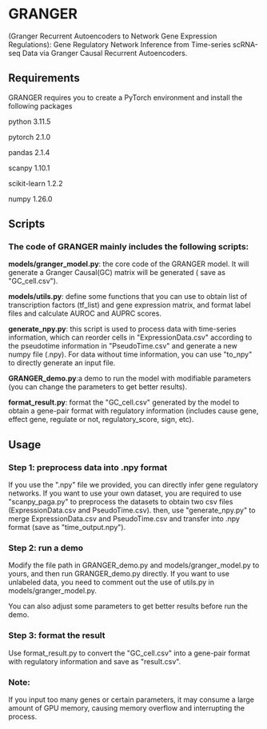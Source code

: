 # GRANGER 
(Granger Recurrent Autoencoders to Network Gene Expression Regulations): Gene Regulatory Network Inference from Time-series scRNA-seq Data via Granger Causal Recurrent Autoencoders.

## Requirements
GRANGER requires you to create a PyTorch environment and install the following packages

python                    3.11.5 

pytorch                   2.1.0

pandas                    2.1.4

scanpy                    1.10.1

scikit-learn              1.2.2

numpy                     1.26.0 


## Scripts
### The code of GRANGER mainly includes the following scripts:

**models/granger_model.py**: the core code of the GRANGER model. It will generate a Granger Causal(GC) matrix will be generated ( save as "GC_cell.csv"). 

**models/utils.py**: define some functions that you can use to obtain list of transcription factors (tf_list) and gene expression matrix, and format label files and calculate AUROC and AUPRC scores.

**generate_npy.py**: this script is used to process data with time-series information, which can reorder cells in "ExpressionData.csv" according to the pseudotime information in "PseudoTime.csv" and generate a new numpy file (.npy). For data without time  information, you can use "to_npy" to directly generate an input file.

**GRANGER_demo.py**:a demo to run the model with modifiable parameters (you can change the parameters to get better results).

**format_result.py**: format the "GC_cell.csv" generated by the model to obtain a gene-pair format with regulatory information (includes cause gene, effect gene, regulate or not, regulatory_score, sign, etc).

## Usage
### Step 1: preprocess data into .npy format 
If you use the ".npy" file we provided, you can directly infer gene regulatory networks. 
If you want to use your own dataset, you are required to use "scanpy_paga.py" to preprocess the datasets to obtain two csv files (ExpressionData.csv and PseudoTime.csv).
then, use "generate_npy.py" to merge ExpressionData.csv and PseudoTime.csv and transfer into .npy format (save as "time_output.npy").

### Step 2: run a demo
Modify the file path in GRANGER_demo.py and models/granger_model.py to yours, and then run GRANGER_demo.py directly.
If you want to use unlabeled data, you need to comment out the use of utils.py in models/granger_model.py.

You can also adjust some parameters to get better results before run the demo.  


### Step 3: format the result
Use format_result.py to convert the "GC_cell.csv" into a gene-pair format with regulatory information and save as "result.csv".  

### Note:
If you input too many genes or certain parameters, it may consume a large amount of GPU memory, causing memory overflow and interrupting the process.
